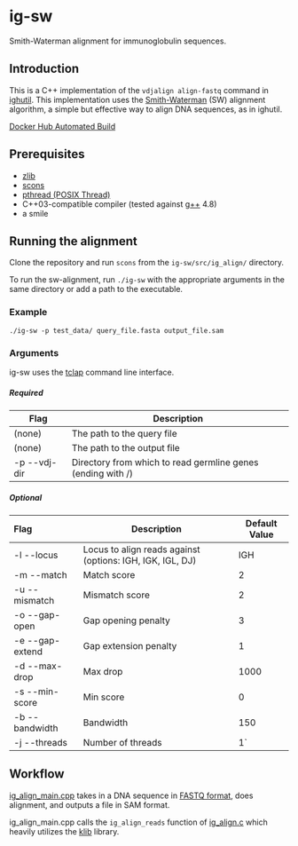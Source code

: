 # ig-sw

Smith-Waterman alignment for immunoglobulin sequences.

## Introduction

This is a C++ implementation of the  `vdjalign align-fastq` command in [ighutil](https://github.com/cmccoy/ighutil). This implementation uses the [Smith-Waterman](https://en.wikipedia.org/wiki/Smith%E2%80%93Waterman_algorithm) (SW) alignment algorithm, a simple but effective way to align DNA sequences, as in ighutil.

[Docker Hub Automated Build](https://hub.docker.com/r/matsengrp/ig-sw/builds/)

## Prerequisites

- [zlib](http://www.zlib.net/)
- [scons](http://scons.org/)
- [pthread (POSIX Thread)](https://computing.llnl.gov/tutorials/pthreads/)
- C++03-compatible compiler (tested against [g++](https://gcc.gnu.org/) 4.8)
- a smile


## Running the alignment

Clone the repository and run `scons` from the  `ig-sw/src/ig_align/` directory.

To run the sw-alignment, run `./ig-sw` with the appropriate arguments in the same directory or add a path to the executable.

### Example

`./ig-sw -p test_data/ query_file.fasta output_file.sam`

### Arguments

ig-sw uses the [tclap](http://tclap.sourceforge.net/) command line interface.

##### Required

| Flag         | Description                              |
| ------------ | ---------------------------------------- |
| (none)       | The path to the query file               |
| (none)       | The path to the output file              |
| -p --vdj-dir | Directory from which to read germline genes (ending with /) |

##### Optional

| Flag            | Description                              | Default Value |
| :-------------- | ---------------------------------------- | ------------- |
| -l --locus      | Locus to align reads against (options: IGH, IGK, IGL, DJ) | IGH           |
| -m --match      | Match score                              | 2             |
| -u --mismatch   | Mismatch score                           | 2             |
| -o --gap-open   | Gap opening penalty                      | 3             |
| -e --gap-extend | Gap extension penalty                    | 1             |
| -d --max-drop   | Max drop                                 | 1000          |
| -s --min-score  | Min score                                | 0             |
| -b --bandwidth  | Bandwidth                                | 150           |
| -j --threads    | Number of threads                        | 1`            |


## Workflow

[ig_align_main.cpp](https://github.com/matsengrp/ig-sw/blob/master/src/ig_align/ig_align_main.cpp) takes in a DNA sequence in [FASTQ format](https://en.wikipedia.org/wiki/FASTQ_format), does alignment, and outputs a file in SAM format.

ig_align_main.cpp calls the `ig_align_reads` function of [ig_align.c](https://github.com/matsengrp/ig-sw/blob/master/src/ig_align/ig_align.c) which heavily utilizes the [klib](https://github.com/attractivechaos/klib) library.
